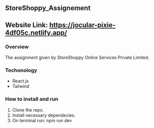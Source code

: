 
## StoreShoppy_Assignement
## Website Link: https://jocular-pixie-4df05c.netlify.app/
### Overview
The assignment given by StoreShoppy Online Services Private Limited.

### Techonology
- React.js
- Tailwind

### How to install and run
1. Clone the repo.
2. Install necessary dependecies.
3. On terminal run: npm run dev
